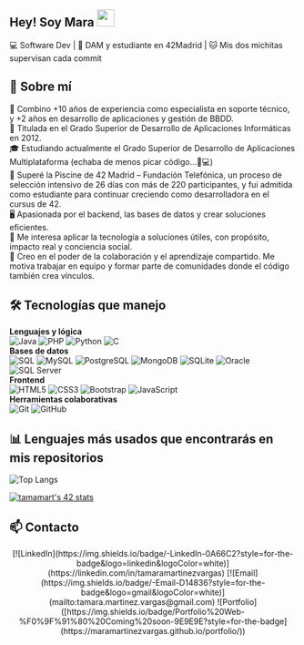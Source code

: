 ## Hey! Soy Mara <img src="https://media.giphy.com/media/hvRJCLFzcasrR4ia7z/giphy.gif" width="30px"/>

💻 Software Dev | 🌱 DAM y estudiante en 42Madrid | 🐱 Mis dos michitas supervisan cada commit  


## 🚀 Sobre mí

🧰 Combino +10 años de experiencia como especialista en soporte técnico, y +2 años en desarrollo de aplicaciones y gestión de BBDD.  
📜 Titulada en el Grado Superior de Desarrollo de Aplicaciones Informáticas en 2012.  
🎓 Estudiando actualmente el Grado Superior de Desarrollo de Aplicaciones Multiplataforma (echaba de menos picar código...🫶💻)  
🌊 Superé la Piscine de 42 Madrid – Fundación Telefónica, un proceso de selección intensivo de 26 días con más de 220 participantes, y fui admitida como estudiante para continuar creciendo como desarrolladora en el cursus de 42.  
🖥️ Apasionada por el backend, las bases de datos y crear soluciones eficientes.  
🌿 Me interesa aplicar la tecnología a soluciones útiles, con propósito, impacto real y conciencia social.  
🤝 Creo en el poder de la colaboración y el aprendizaje compartido. Me motiva trabajar en equipo y formar parte de comunidades donde el código también crea vínculos.  

## 🛠️ Tecnologías que manejo

**Lenguajes y lógica**  
![Java](https://img.shields.io/badge/-Java-007396?style=for-the-badge&logo=java&logoColor=white)
![PHP](https://img.shields.io/badge/-PHP-777BB4?style=for-the-badge&logo=php&logoColor=white)
![Python](https://img.shields.io/badge/-Python-3776AB?style=for-the-badge&logo=python&logoColor=white)
![C](https://img.shields.io/badge/-C-A8B9CC?style=for-the-badge&logo=c&logoColor=white)
<br>
**Bases de datos**  
![SQL](https://img.shields.io/badge/-SQL-4479A1?style=for-the-badge&logo=postgresql&logoColor=white)
![MySQL](https://img.shields.io/badge/-MySQL-005C84?style=for-the-badge&logo=mysql&logoColor=white)
![PostgreSQL](https://img.shields.io/badge/-PostgreSQL-336791?style=for-the-badge&logo=postgresql&logoColor=white)
![MongoDB](https://img.shields.io/badge/-MongoDB-4EA94B?style=for-the-badge&logo=mongodb&logoColor=white)
![SQLite](https://img.shields.io/badge/-SQLite-003B57?style=for-the-badge&logo=sqlite&logoColor=white)
![Oracle](https://img.shields.io/badge/-Oracle-F80000?style=for-the-badge&logo=oracle&logoColor=white)
![SQL Server](https://img.shields.io/badge/-SQL%20Server-CC2927?style=for-the-badge&logo=microsoftsqlserver&logoColor=white)
<br>
**Frontend**  
![HTML5](https://img.shields.io/badge/-HTML5-E34F26?style=for-the-badge&logo=html5&logoColor=white)
![CSS3](https://img.shields.io/badge/-CSS3-1572B6?style=for-the-badge&logo=css3&logoColor=white)
![Bootstrap](https://img.shields.io/badge/-Bootstrap-7952B3?style=for-the-badge&logo=bootstrap&logoColor=white)
![JavaScript](https://img.shields.io/badge/-JavaScript-F7DF1E?style=for-the-badge&logo=javascript&logoColor=black)
<br>
**Herramientas colaborativas**  
![Git](https://img.shields.io/badge/-Git-F05032?style=for-the-badge&logo=git&logoColor=white)
![GitHub](https://img.shields.io/badge/-GitHub-181717?style=for-the-badge&logo=github&logoColor=white)

## 📊 Lenguajes más usados que encontrarás en mis repositorios
![Top Langs](https://github-readme-stats.vercel.app/api/top-langs/?username=maramartinezvargas&langs_count=6&theme=gruvbox)

[![tamamart's 42 stats](https://badge.mediaplus.ma/starryblue/tamamart)](https://profile-v3.intra.42.fr/users/tamamart)

## 📫 Contacto

<p align="center">
[![LinkedIn](https://img.shields.io/badge/-LinkedIn-0A66C2?style=for-the-badge&logo=linkedin&logoColor=white)](https://linkedin.com/in/tamaramartinezvargas)
[![Email](https://img.shields.io/badge/-Email-D14836?style=for-the-badge&logo=gmail&logoColor=white)](mailto:tamara.martinez.vargas@gmail.com)
![Portfolio]([https://img.shields.io/badge/Portfolio%20Web-%F0%9F%91%80%20Coming%20soon-9E9E9E?style=for-the-badge](https://maramartinezvargas.github.io/portfolio/))
</p>
